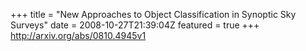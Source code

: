 +++
title = "New Approaches to Object Classification in Synoptic Sky Surveys"
date = 2008-10-27T21:39:04Z
featured = true
+++
http://arxiv.org/abs/0810.4945v1